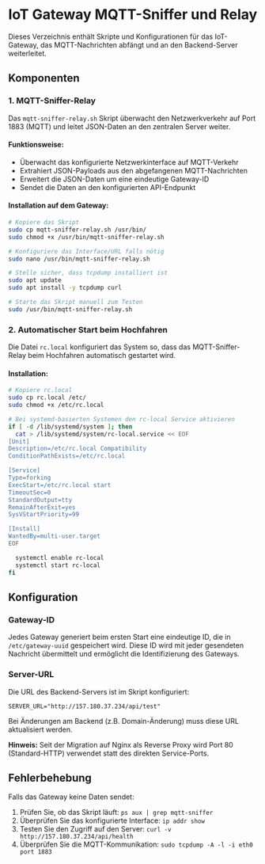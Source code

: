 # IoT Gateway MQTT-Sniffer und Relay

Dieses Verzeichnis enthält Skripte und Konfigurationen für das IoT-Gateway, das MQTT-Nachrichten abfängt und an den Backend-Server weiterleitet.

## Komponenten

### 1. MQTT-Sniffer-Relay

Das `mqtt-sniffer-relay.sh` Skript überwacht den Netzwerkverkehr auf Port 1883 (MQTT) und leitet JSON-Daten an den zentralen Server weiter.

#### Funktionsweise:
- Überwacht das konfigurierte Netzwerkinterface auf MQTT-Verkehr
- Extrahiert JSON-Payloads aus den abgefangenen MQTT-Nachrichten
- Erweitert die JSON-Daten um eine eindeutige Gateway-ID
- Sendet die Daten an den konfigurierten API-Endpunkt

#### Installation auf dem Gateway:

```bash
# Kopiere das Skript
sudo cp mqtt-sniffer-relay.sh /usr/bin/
sudo chmod +x /usr/bin/mqtt-sniffer-relay.sh

# Konfiguriere das Interface/URL falls nötig
sudo nano /usr/bin/mqtt-sniffer-relay.sh

# Stelle sicher, dass tcpdump installiert ist
sudo apt update
sudo apt install -y tcpdump curl

# Starte das Skript manuell zum Testen
sudo /usr/bin/mqtt-sniffer-relay.sh
```

### 2. Automatischer Start beim Hochfahren

Die Datei `rc.local` konfiguriert das System so, dass das MQTT-Sniffer-Relay beim Hochfahren automatisch gestartet wird.

#### Installation:

```bash
# Kopiere rc.local
sudo cp rc.local /etc/
sudo chmod +x /etc/rc.local

# Bei systemd-basierten Systemen den rc-local Service aktivieren
if [ -d /lib/systemd/system ]; then
  cat > /lib/systemd/system/rc-local.service << EOF
[Unit]
Description=/etc/rc.local Compatibility
ConditionPathExists=/etc/rc.local

[Service]
Type=forking
ExecStart=/etc/rc.local start
TimeoutSec=0
StandardOutput=tty
RemainAfterExit=yes
SysVStartPriority=99

[Install]
WantedBy=multi-user.target
EOF

  systemctl enable rc-local
  systemctl start rc-local
fi
```

## Konfiguration

### Gateway-ID

Jedes Gateway generiert beim ersten Start eine eindeutige ID, die in `/etc/gateway-uuid` gespeichert wird. Diese ID wird mit jeder gesendeten Nachricht übermittelt und ermöglicht die Identifizierung des Gateways.

### Server-URL

Die URL des Backend-Servers ist im Skript konfiguriert:
```
SERVER_URL="http://157.180.37.234/api/test"
```

Bei Änderungen am Backend (z.B. Domain-Änderung) muss diese URL aktualisiert werden.

**Hinweis:** Seit der Migration auf Nginx als Reverse Proxy wird Port 80 (Standard-HTTP) verwendet statt des direkten Service-Ports.

## Fehlerbehebung

Falls das Gateway keine Daten sendet:

1. Prüfen Sie, ob das Skript läuft: `ps aux | grep mqtt-sniffer`
2. Überprüfen Sie das konfigurierte Interface: `ip addr show`
3. Testen Sie den Zugriff auf den Server: `curl -v http://157.180.37.234/api/health`
4. Überprüfen Sie die MQTT-Kommunikation: `sudo tcpdump -A -l -i eth0 port 1883`

